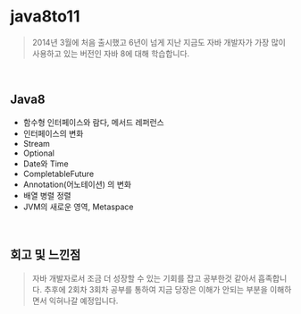 # java8to11
>2014년 3월에 처음 출시했고 6년이 넘게 지난 지금도 자바 개발자가 가장 많이 사용하고 있는 버전인 자바 8에 대해 학습합니다.

<br>

## Java8
  * 함수형 인터페이스와 람다, 메서드 레퍼런스
  * 인터페이스의 변화
  * Stream
  * Optional
  * Date와 Time
  * CompletableFuture
  * Annotation(어노테이션) 의 변화
  * 배열 병렬 정렬
  * JVM의 새로운 영역, Metaspace

<br>

## 회고 및 느낀점
>자바 개발자로서 조금 더 성장할 수 있는 기회를 잡고 공부한것 같아서 흡족합니다. 추후에 2회차 3회차 공부를 통하여 지금 당장은 이해가 안되는 부분을 이해하면서 익혀나갈 예정입니다. 

